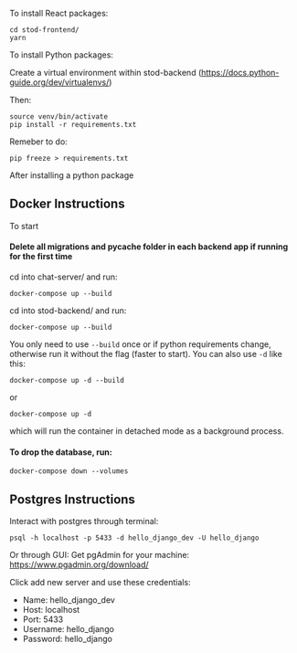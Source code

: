 To install React packages:

```
cd stod-frontend/
yarn
```

To install Python packages:

Create a virtual environment within stod-backend (https://docs.python-guide.org/dev/virtualenvs/)

Then:

```
source venv/bin/activate
pip install -r requirements.txt
```

Remeber to do:

```
pip freeze > requirements.txt
```

After installing a python package

## Docker Instructions

To start

#### Delete all migrations and pycache folder in each backend app if running for the first time

cd into chat-server/ and run:

```
docker-compose up --build
```

cd into stod-backend/ and run:

```
docker-compose up --build
```

You only need to use `--build` once or if python requirements change, otherwise run it without the flag (faster to start). You can also use `-d` like this:

```
docker-compose up -d --build
```

or

```
docker-compose up -d
```

which will run the container in detached mode as a background process.

#### To drop the database, run:
```
docker-compose down --volumes
```

## Postgres Instructions

Interact with postgres through terminal:

```
psql -h localhost -p 5433 -d hello_django_dev -U hello_django
```

Or through GUI:
Get pgAdmin for your machine: https://www.pgadmin.org/download/

Click add new server and use these credentials:

- Name: hello_django_dev
- Host: localhost
- Port: 5433
- Username: hello_django
- Password: hello_django
